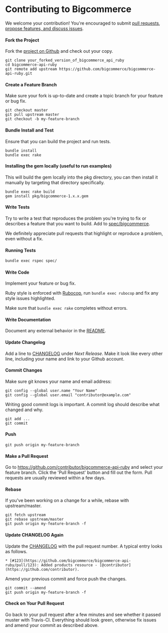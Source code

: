 # Contributing to Bigcommerce

We welcome your contribution! You're encouraged to submit [pull requests](https://github.com/bigcommerce/bigcommerce-api-ruby/pulls), [propose features, and discuss issues](https://github.com/bigcommerce/bigcommerce-api-ruby/issues).

#### Fork the Project

Fork the [project on Github](https://github.com/bigcommerce/bigcommerce-api-ruby) and check out your copy.

```
git clone your_forked_version_of_bigcommerce_api_ruby
cd bigcommerce-api-ruby
git remote add upstream https://github.com/bigcommerce/bigcommerce-api-ruby.git
```

#### Create a Feature Branch

Make sure your fork is up-to-date and create a topic branch for your feature or bug fix.

```
git checkout master
git pull upstream master
git checkout -b my-feature-branch
```

#### Bundle Install and Test

Ensure that you can build the project and run tests.

```
bundle install
bundle exec rake
```

#### Installing the gem locally (useful to run examples)

This will build the gem locally into the pkg directory, you can then install it manually by targeting that directory specifically.

```
bundle exec rake build
gem install pkg/bigcommerce-1.x.x.gem
```

#### Write Tests

Try to write a test that reproduces the problem you're trying to fix or describes a feature that you want to build. Add to [spec/bigcommerce](spec/bigcommerce).

We definitely appreciate pull requests that highlight or reproduce a problem, even without a fix.

#### Running Tests

```bash
bundle exec rspec spec/
```

#### Write Code

Implement your feature or bug fix.

Ruby style is enforced with [Rubocop](https://github.com/bbatsov/rubocop), run `bundle exec rubocop` and fix any style issues highlighted.

Make sure that `bundle exec rake` completes without errors.

#### Write Documentation

Document any external behavior in the [README](README.md).

#### Update Changelog

Add a line to [CHANGELOG](CHANGELOG.md) under *Next Release*. Make it look like every other line, including your name and link to your Github account.

#### Commit Changes

Make sure git knows your name and email address:

```
git config --global user.name "Your Name"
git config --global user.email "contributor@example.com"
```

Writing good commit logs is important. A commit log should describe what changed and why.

```
git add ...
git commit
```

#### Push

```
git push origin my-feature-branch
```

#### Make a Pull Request

Go to https://github.com/contributor/bigcommerce-api-ruby and select your feature branch. Click the 'Pull Request' button and fill out the form. Pull requests are usually reviewed within a few days.

#### Rebase

If you've been working on a change for a while, rebase with upstream/master.

```
git fetch upstream
git rebase upstream/master
git push origin my-feature-branch -f
```

#### Update CHANGELOG Again

Update the [CHANGELOG](CHANGELOG.md) with the pull request number. A typical entry looks as follows.

```
* [#123](https://github.com/bigcommerce/bigcommerce-api-ruby/pull/123): Added products resource - [@contributor](https://github.com/contributor).
```

Amend your previous commit and force push the changes.

```
git commit --amend
git push origin my-feature-branch -f
```

#### Check on Your Pull Request

Go back to your pull request after a few minutes and see whether it passed muster with Travis-CI. Everything should look green, otherwise fix issues and amend your commit as described above.
